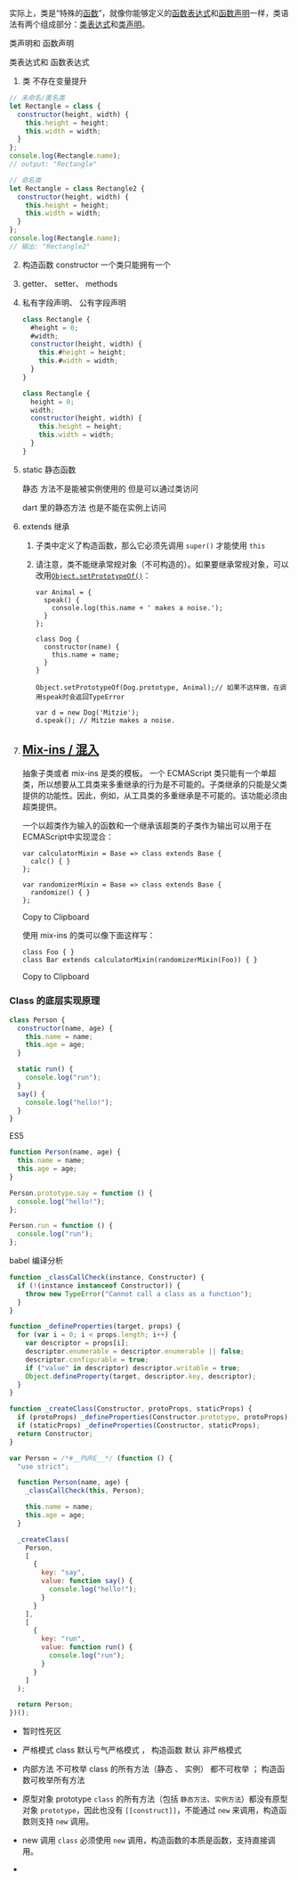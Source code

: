 
实际上，类是“特殊的[函数](https://developer.mozilla.org/zh-CN/docs/Web/JavaScript/Reference/Functions)”，就像你能够定义的[函数表达式](https://developer.mozilla.org/zh-CN/docs/Web/JavaScript/Reference/Operators/function)和[函数声明](https://developer.mozilla.org/zh-CN/docs/Web/JavaScript/Reference/Statements/function)一样，类语法有两个组成部分：[类表达式](https://developer.mozilla.org/zh-CN/docs/Web/JavaScript/Reference/Operators/class)和[类声明](https://developer.mozilla.org/zh-CN/docs/Web/JavaScript/Reference/Statements/class)。

类声明和 函数声明

类表达式和 函数表达式

1. 类 不存在变量提升

```js
// 未命名/匿名类
let Rectangle = class {
  constructor(height, width) {
    this.height = height;
    this.width = width;
  }
};
console.log(Rectangle.name);
// output: "Rectangle"

// 命名类
let Rectangle = class Rectangle2 {
  constructor(height, width) {
    this.height = height;
    this.width = width;
  }
};
console.log(Rectangle.name);
// 输出: "Rectangle2"
```

2. 构造函数 constructor  一个类只能拥有一个

3. getter、 setter、 methods

4. 私有字段声明、 公有字段声明

   ```js
   class Rectangle {
     #height = 0;
     #width;
     constructor(height, width) {
       this.#height = height;
       this.#width = width;
     }
   }

   class Rectangle {
     height = 0;
     width;
     constructor(height, width) {
       this.height = height;
       this.width = width;
     }
   }
   ```

5. static  静态函数

   静态 方法不是能被实例使用的 但是可以通过类访问

   dart 里的静态方法 也是不能在实例上访问

6. extends  继承

   1. 子类中定义了构造函数，那么它必须先调用 `super()` 才能使用 `this`

   2. 请注意，类不能继承常规对象（不可构造的）。如果要继承常规对象，可以改用[`Object.setPrototypeOf()`](https://developer.mozilla.org/zh-CN/docs/Web/JavaScript/Reference/Global_Objects/Object/setPrototypeOf)：

      ```
      var Animal = {
        speak() {
          console.log(this.name + ' makes a noise.');
        }
      };

      class Dog {
        constructor(name) {
          this.name = name;
        }
      }

      Object.setPrototypeOf(Dog.prototype, Animal);// 如果不这样做，在调用speak时会返回TypeError

      var d = new Dog('Mitzie');
      d.speak(); // Mitzie makes a noise.
      ```

7. ## [Mix-ins / 混入](https://developer.mozilla.org/zh-CN/docs/Web/JavaScript/Reference/Classes#mix-ins_混入)

   抽象子类或者 mix-ins 是类的模板。 一个 ECMAScript 类只能有一个单超类，所以想要从工具类来多重继承的行为是不可能的。子类继承的只能是父类提供的功能性。因此，例如，从工具类的多重继承是不可能的。该功能必须由超类提供。

   一个以超类作为输入的函数和一个继承该超类的子类作为输出可以用于在ECMAScript中实现混合：

   ```
   var calculatorMixin = Base => class extends Base {
     calc() { }
   };

   var randomizerMixin = Base => class extends Base {
     randomize() { }
   };
   ```

   Copy to Clipboard

   使用 mix-ins 的类可以像下面这样写：

   ```
   class Foo { }
   class Bar extends calculatorMixin(randomizerMixin(Foo)) { }
   ```

   Copy to Clipboard

### Class 的底层实现原理

```js
class Person {
  constructor(name, age) {
    this.name = name;
    this.age = age;
  }

  static run() {
    console.log("run");
  }
  say() {
    console.log("hello!");
  }
}
```

ES5

```js
function Person(name, age) {
  this.name = name;
  this.age = age;
}

Person.prototype.say = function () {
  console.log("hello!");
};

Person.run = function () {
  console.log("run");
};
```

babel 编译分析

```js
function _classCallCheck(instance, Constructor) {
  if (!(instance instanceof Constructor)) {
    throw new TypeError("Cannot call a class as a function");
  }
}

function _defineProperties(target, props) {
  for (var i = 0; i < props.length; i++) {
    var descriptor = props[i];
    descriptor.enumerable = descriptor.enumerable || false;
    descriptor.configurable = true;
    if ("value" in descriptor) descriptor.writable = true;
    Object.defineProperty(target, descriptor.key, descriptor);
  }
}

function _createClass(Constructor, protoProps, staticProps) {
  if (protoProps) _defineProperties(Constructor.prototype, protoProps);
  if (staticProps) _defineProperties(Constructor, staticProps);
  return Constructor;
}

var Person = /*#__PURE__*/ (function () {
  "use strict";

  function Person(name, age) {
    _classCallCheck(this, Person);

    this.name = name;
    this.age = age;
  }

  _createClass(
    Person,
    [
      {
        key: "say",
        value: function say() {
          console.log("hello!");
        }
      }
    ],
    [
      {
        key: "run",
        value: function run() {
          console.log("run");
        }
      }
    ]
  );

  return Person;
})();

```

- 暂时性死区

- 严格模式  class 默认亏气严格模式 ， 构造函数  默认 非严格模式
- 内部方法 不可枚举  class 的所有方法（静态 、 实例） 都不可枚举 ； 构造函数可枚举所有方法
- 原型对象 prototype  `class` 的所有方法（包括 `静态方法`、`实例方法`）都没有原型对象 `prototype`，因此也没有 `[[construct]]`，不能通过 `new` 来调用，构造函数则支持 `new` 调用。
- new 调用  `class` 必须使用 `new` 调用，构造函数的本质是函数，支持直接调用。

-
